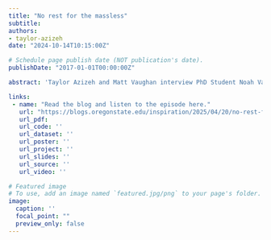 ```yaml
---
title: "No rest for the massless"
subtitle:
authors:
- taylor-azizeh
date: "2024-10-14T10:15:00Z"

# Schedule page publish date (NOT publication's date).
publishDate: "2017-01-01T00:00:00Z"

abstract: 'Taylor Azizeh and Matt Vaughan interview PhD Student Noah Vaughan about neutrinos.'

links:
 - name: "Read the blog and listen to the episode here."
   url: "https://blogs.oregonstate.edu/inspiration/2025/04/20/no-rest-for-the-massless/"
   url_pdf:
   url_code: ''
   url_dataset: ''
   url_poster: ''
   url_project: ''
   url_slides: ''
   url_source: ''
   url_video: ''

# Featured image
# To use, add an image named `featured.jpg/png` to your page's folder. 
image:
  caption: ''
  focal_point: ""
  preview_only: false
---
```

